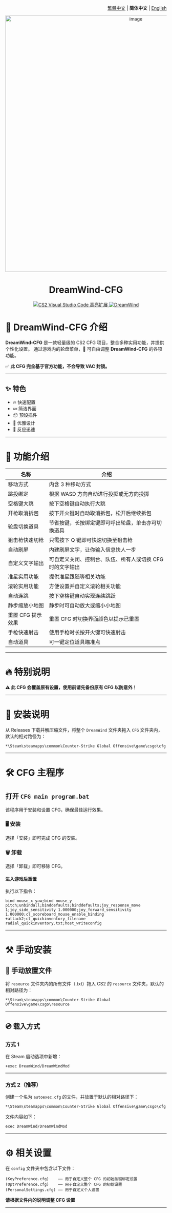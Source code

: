<div align="right">

[繁體中文](../README.md) | **简体中文** | [English](./README.en.md)

</div>

<div align="center">
    <img src="https://github.com/Yunkong-ouo/DreamWind/blob/main/github/image/CS2.jpg" alt="image" width="800">
</div>

<h1 align="center">DreamWind-CFG</h1>

<p align="center">
    <a href="https://github.com/Yunkong-ouo/Cs2CfgHighlighterExtension">
        <img alt="CS2 Visual Studio Code 高亮扩展" src="https://img.shields.io/badge/CS2%20VSCode%20%E9%AB%98%E4%BA%AE%E6%89%A9%E5%B1%95-blue?style=for-the-badge&logo=github">
    </a>
    <a href="https://github.com/Yunkong-ouo/DreamWind">
        <img alt="DreamWind" src="https://img.shields.io/badge/CS2%20DreamWind%20CFG-green?style=for-the-badge&logo=github">
    </a>
</p>

# 💼 DreamWind-CFG 介绍

**DreamWind-CFG** 是一款轻量级的 CS2 CFG 项目，整合多种实用功能，并提供个性化设置。
通过游戏内的轮盘菜单，🚀 可自由调整 **DreamWind-CFG** 的各项功能。

✅ **此 CFG 完全基于官方功能，不会导致 VAC 封锁。**

---

## ✨ 特色

- 🔥 快速配置
- 💤 简洁界面
- 📦 预设插件
- 🧹 优雅设计
- 🚀 反应迅速

---

# 📝 功能介绍

| 名称              | 介绍                                                      |
| ----------------- | --------------------------------------------------------- |
| 移动方式          | 内含 3 种移动方式                                         |
| 跳投绑定          | 根据 WASD 方向自动进行投掷或无方向投掷                    |
| 空格键大跳        | 按下空格键自动执行大跳                                    |
| 开枪取消拆包      | 按下开火键时自动取消拆包，松开后继续拆包                  |
| 轮盘切换道具      | 节省按键，长按绑定键即可呼出轮盘，单击亦可切换道具        |
| 狙击枪快速切枪    | 只需按下 Q 键即可快速切换至狙击枪                         |
| 自动刷屏          | 内建刷屏文字，让你输入信息快人一步                        |
| 自定义文字输出    | 可自定义关闭、控制台、队伍、所有人或切换 CFG 时的文字输出 |
| 准星实用功能      | 提供准星跟随等相关功能                                    |
| 滚轮实用功能      | 方便设置并自定义滚轮相关功能                              |
| 自动连跳          | 按下空格键自动实现连续跳跃                                |
| 静步缩放小地图    | 静步时可自动放大或缩小小地图                              |
| 重置 CFG 提示效果 | 重置 CFG 时切换界面颜色以提示已重置                       |
| 手枪快速射击      | 使用手枪时长按开火键可快速射击                            |
| 自动道具          | 可一键定位道具瞄准点                                      |

---

# 🔥 特别说明

**⚠️ 此 CFG 会覆盖原有设置，使用前请先备份原有 CFG 以防意外！**

---

# 🚀 安装说明

从 Releases 下载并解压缩文件，将整个 `DreamWind` 文件夹拖入 `CFG` 文件夹内，默认的相对路径为：

```
*\Steam\steamapps\common\Counter-Strike Global Offensive\game\csgo\cfg
```

---

# 🛠️ CFG 主程序

## 打开 `CFG main program.bat`

该程序用于安装和设置 CFG，确保最佳运行效果。

### 🖥️ 安装

选择「安装」即可完成 CFG 的安装。

### 🗑️ 卸载

选择「卸载」即可移除 CFG。

#### 进入游戏后重置

执行以下指令：

```
bind mouse_x yaw;bind mouse_y pitch;unbindall;binddefaults;binddefaults;joy_response_move 1;joy_side_sensitivity 1.000000;joy_forward_sensitivity 1.000000;cl_scoreboard_mouse_enable_binding +attack2;cl_quickinventory_filename radial_quickinventory.txt;host_writeconfig
```

---

# ⚒️ 手动安装

## 📃 手动放置文件

将 `resource` 文件夹内的所有文件（.txt）拖入 CS2 的 `resource` 文件夹，默认的相对路径为：

```
*\Steam\steamapps\common\Counter-Strike Global Offensive\game\csgo\resource
```

---

## 💿 载入方式

### 方式 1

在 Steam 启动选项中新增：

```
+exec DreamWind/DreamWindMod
```

---

### 方式 2（推荐）

创建一个名为 `autoexec.cfg` 的文件，并放置于默认的相对路径下：

```
*\Steam\steamapps\common\Counter-Strike Global Offensive\game\csgo\cfg
```

文件内容如下：

```
exec DreamWind/DreamWindMod
```

---

# ⚙️ 相关设置

在 `config` 文件夹中包含以下文件：

```
(KeyPreference.cfg)    —— 用于自定义整个 CFG 的初始按键绑定设置
(OptPreference.cfg)    —— 用于自定义整个 CFG 的初始设置
(PersonalSettings.cfg) —— 用于自定义个人设置
```

**请根据文件内的说明调整 CFG 设置**

---
